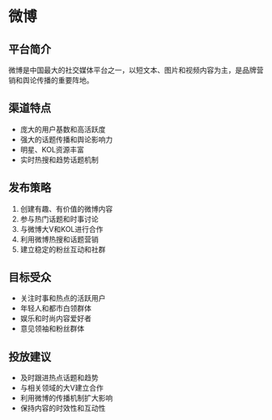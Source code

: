 # 微博

## 平台简介
微博是中国最大的社交媒体平台之一，以短文本、图片和视频内容为主，是品牌营销和舆论传播的重要阵地。

## 渠道特点
- 庞大的用户基数和高活跃度
- 强大的话题传播和舆论影响力
- 明星、KOL资源丰富
- 实时热搜和趋势话题机制

## 发布策略
1. 创建有趣、有价值的微博内容
2. 参与热门话题和时事讨论
3. 与微博大V和KOL进行合作
4. 利用微博热搜和话题营销
5. 建立稳定的粉丝互动和社群

## 目标受众
- 关注时事和热点的活跃用户
- 年轻人和都市白领群体
- 娱乐和时尚内容爱好者
- 意见领袖和粉丝群体

## 投放建议
- 及时跟进热点话题和趋势
- 与相关领域的大V建立合作
- 利用微博的传播机制扩大影响
- 保持内容的时效性和互动性